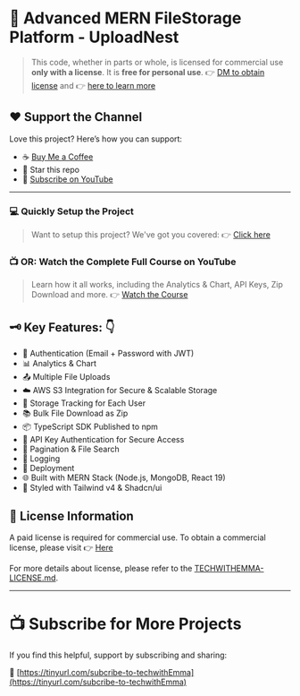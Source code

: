 # 🌟 Advanced MERN FileStorage Platform - UploadNest

> This code, whether in parts or whole, is licensed for commercial use **only with a license**. It is **free for personal use**.
> 👉 [DM to obtain license](https://x.com/techwithemma) and 👉 [here to learn more](https://github.com/TechWithEmmaYT/Advanced-MERN-AI-Financial-SaaS-Platform/blob/main/TECHWITHEMMA-LICENSE.md)

## ❤️ Support the Channel

Love this project? Here’s how you can support:

- ☕ [Buy Me a Coffee](https://buymeacoffee.com/techwithemmaofficial)
- 🌟 Star this repo
- 🎥 [Subscribe on YouTube](https://tinyurl.com/subcribe-to-techwithEmma)

---

### 💻 Quickly Setup the Project

> Want to setup this project? We've got you covered:
> 👉 [Click here](https://techwithemma.gumroad.com/l/nphhyz)

### 📺 OR: Watch the Complete Full Course on YouTube

> Learn how it all works, including the Analytics & Chart, API Keys, Zip Download and more.
> 👉 [Watch the Course](https://www.youtube.com/watch?v=2S7Y2wewF6I)

## 🗝️ Key Features: 👇

- 🔐 Authentication (Email + Password with JWT)
- 📊 Analytics & Chart
- 📤 Multiple File Uploads
- ☁️ AWS S3 Integration for Secure & Scalable Storage
- 💾 Storage Tracking for Each User
- 📚 Bulk File Download as Zip
- 📦 TypeScript SDK Published to npm
- 🔑 API Key Authentication for Secure Access
- 📅 Pagination & File Search
- 📝 Logging
- 🚀 Deployment
- 🌐 Built with MERN Stack (Node.js, MongoDB, React 19)
- 🎨 Styled with Tailwind v4 & Shadcn/ui

## 📜 License Information

A paid license is required for commercial use. To obtain a commercial license, please visit 👉 [Here](https://techwithemma.gumroad.com/l/huytmd)

For more details about license, please refer to the [TECHWITHEMMA-LICENSE.md](https://github.com/TechWithEmmaYT/Advanced-MERN-AI-Financial-SaaS-Platform/blob/main/TECHWITHEMMA-LICENSE.md).

---

# 📺 Subscribe for More Projects

If you find this helpful, support by subscribing and sharing:

🔗 [https://tinyurl.com/subcribe-to-techwithEmma](https://tinyurl.com/subcribe-to-techwithEmma)
